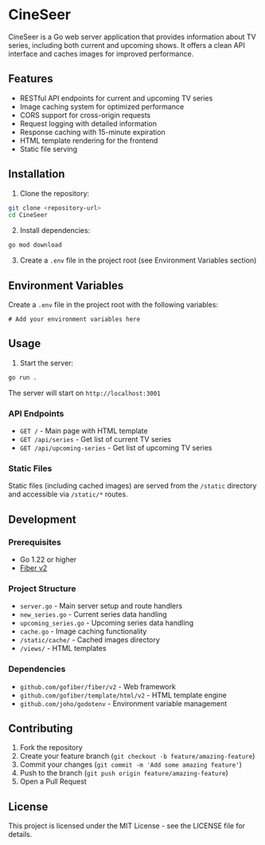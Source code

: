# CineSeer

CineSeer is a Go web server application that provides information about TV series, including both current and upcoming shows. It offers a clean API interface and caches images for improved performance.

## Features

- RESTful API endpoints for current and upcoming TV series
- Image caching system for optimized performance
- CORS support for cross-origin requests
- Request logging with detailed information
- Response caching with 15-minute expiration
- HTML template rendering for the frontend
- Static file serving

## Installation

1. Clone the repository:
```bash
git clone <repository-url>
cd CineSeer
```

2. Install dependencies:
```bash
go mod download
```

3. Create a `.env` file in the project root (see Environment Variables section)

## Environment Variables

Create a `.env` file in the project root with the following variables:
```
# Add your environment variables here
```

## Usage

1. Start the server:
```bash
go run .
```

The server will start on `http://localhost:3001`

### API Endpoints

- `GET /` - Main page with HTML template
- `GET /api/series` - Get list of current TV series
- `GET /api/upcoming-series` - Get list of upcoming TV series

### Static Files

Static files (including cached images) are served from the `/static` directory and accessible via `/static/*` routes.

## Development

### Prerequisites

- Go 1.22 or higher
- [Fiber v2](https://github.com/gofiber/fiber)

### Project Structure

- `server.go` - Main server setup and route handlers
- `new_series.go` - Current series data handling
- `upcoming_series.go` - Upcoming series data handling
- `cache.go` - Image caching functionality
- `/static/cache/` - Cached images directory
- `/views/` - HTML templates

### Dependencies

- `github.com/gofiber/fiber/v2` - Web framework
- `github.com/gofiber/template/html/v2` - HTML template engine
- `github.com/joho/godotenv` - Environment variable management

## Contributing

1. Fork the repository
2. Create your feature branch (`git checkout -b feature/amazing-feature`)
3. Commit your changes (`git commit -m 'Add some amazing feature'`)
4. Push to the branch (`git push origin feature/amazing-feature`)
5. Open a Pull Request

## License

This project is licensed under the MIT License - see the LICENSE file for details.
